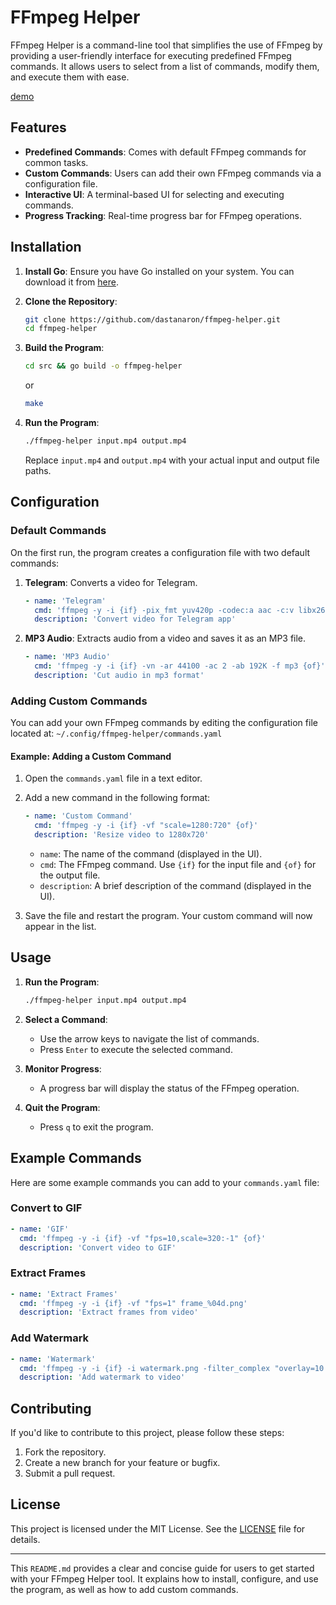 # FFmpeg Helper

FFmpeg Helper is a command-line tool that simplifies the use of FFmpeg by providing a user-friendly interface for executing predefined FFmpeg commands. It allows users to select from a list of commands, modify them, and execute them with ease.

[demo](./demo/ffmpeg-demo-tg.mp4)

## Features

- **Predefined Commands**: Comes with default FFmpeg commands for common tasks.
- **Custom Commands**: Users can add their own FFmpeg commands via a configuration file.
- **Interactive UI**: A terminal-based UI for selecting and executing commands.
- **Progress Tracking**: Real-time progress bar for FFmpeg operations.

## Installation

1. **Install Go**: Ensure you have Go installed on your system. You can download it from [here](https://golang.org/dl/).

2. **Clone the Repository**:
   ```bash
   git clone https://github.com/dastanaron/ffmpeg-helper.git
   cd ffmpeg-helper
   ```

3. **Build the Program**:
   ```bash
   cd src && go build -o ffmpeg-helper
   ```

   or
   ```bash
   make
   ```

4. **Run the Program**:
   ```bash
   ./ffmpeg-helper input.mp4 output.mp4
   ```

   Replace `input.mp4` and `output.mp4` with your actual input and output file paths.

## Configuration

### Default Commands

On the first run, the program creates a configuration file with two default commands:

1. **Telegram**: Converts a video for Telegram.
   ```yaml
   - name: 'Telegram'
     cmd: 'ffmpeg -y -i {if} -pix_fmt yuv420p -codec:a aac -c:v libx264 {of}'
     description: 'Convert video for Telegram app'
   ```

2. **MP3 Audio**: Extracts audio from a video and saves it as an MP3 file.
   ```yaml
   - name: 'MP3 Audio'
     cmd: 'ffmpeg -y -i {if} -vn -ar 44100 -ac 2 -ab 192K -f mp3 {of}'
     description: 'Cut audio in mp3 format'
   ```

### Adding Custom Commands

You can add your own FFmpeg commands by editing the configuration file located at:
`~/.config/ffmpeg-helper/commands.yaml`

#### Example: Adding a Custom Command

1. Open the `commands.yaml` file in a text editor.

2. Add a new command in the following format:
   ```yaml
   - name: 'Custom Command'
     cmd: 'ffmpeg -y -i {if} -vf "scale=1280:720" {of}'
     description: 'Resize video to 1280x720'
   ```

   - `name`: The name of the command (displayed in the UI).
   - `cmd`: The FFmpeg command. Use `{if}` for the input file and `{of}` for the output file.
   - `description`: A brief description of the command (displayed in the UI).

3. Save the file and restart the program. Your custom command will now appear in the list.

## Usage

1. **Run the Program**:
   ```bash
   ./ffmpeg-helper input.mp4 output.mp4
   ```

2. **Select a Command**:
   - Use the arrow keys to navigate the list of commands.
   - Press `Enter` to execute the selected command.

3. **Monitor Progress**:
   - A progress bar will display the status of the FFmpeg operation.

4. **Quit the Program**:
   - Press `q` to exit the program.

## Example Commands

Here are some example commands you can add to your `commands.yaml` file:

### Convert to GIF
```yaml
- name: 'GIF'
  cmd: 'ffmpeg -y -i {if} -vf "fps=10,scale=320:-1" {of}'
  description: 'Convert video to GIF'
```

### Extract Frames
```yaml
- name: 'Extract Frames'
  cmd: 'ffmpeg -y -i {if} -vf "fps=1" frame_%04d.png'
  description: 'Extract frames from video'
```

### Add Watermark
```yaml
- name: 'Watermark'
  cmd: 'ffmpeg -y -i {if} -i watermark.png -filter_complex "overlay=10:10" {of}'
  description: 'Add watermark to video'
```

## Contributing

If you'd like to contribute to this project, please follow these steps:

1. Fork the repository.
2. Create a new branch for your feature or bugfix.
3. Submit a pull request.

## License

This project is licensed under the MIT License. See the [LICENSE](LICENSE) file for details.

---

This `README.md` provides a clear and concise guide for users to get started with your FFmpeg Helper tool. It explains how to install, configure, and use the program, as well as how to add custom commands.
